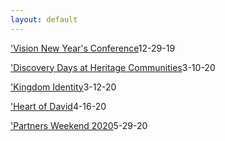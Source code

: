 ```yaml
---
layout: default
---
```


<a target='_blank' href='https://mstarevents.com/vision2019'>'Vision New Year's Conference</a>12-29-19

<a target='_blank' href='https://www.heritagecommunities.org/'>'Discovery Days at Heritage Communities</a>3-10-20

<a target='_blank' href='https://mstarevents.com/50plus'>'Kingdom Identity</a>3-12-20

<a target='_blank' href='https://mstarevents.com/heartofdavid'>'Heart of David</a>4-16-20

<a target='_blank' href='https://mstarevents.com/pw20'>'Partners Weekend 2020</a>5-29-20

